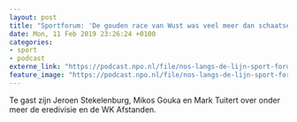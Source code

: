```yaml
---
layout: post
title: "Sportforum: 'De gouden race van Wust was veel meer dan schaatsen'"
date: Mon, 11 Feb 2019 23:26:24 +0100
categories: 
- sport 
- podcast 
externe_link: "https://podcast.npo.nl/file/nos-langs-de-lijn-sport-forum/4244/nporadio1_nos-langs-de-lijn-sport-forum_20190211_sportforum-de-gouden-race-van-wust-was-veel-meer-dan-schaatsen_3HFNJY.mp3"
feature_image: "https://podcast.npo.nl/file/nos-langs-de-lijn-sport-forum/4244/nporadio1_nos-langs-de-lijn-sport-forum_20190211_sportforum-de-gouden-race-van-wust-was-veel-meer-dan-schaatsen_3HFNJY.mp3"
---
```


Te gast zijn Jeroen Stekelenburg, Mikos Gouka en Mark Tuitert over onder meer de eredivisie en de WK Afstanden.
